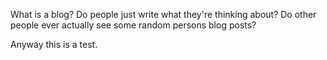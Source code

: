 What is a blog? Do people just write what they're thinking about? Do other people ever actually see some random persons blog posts?

Anyway this is a test.
